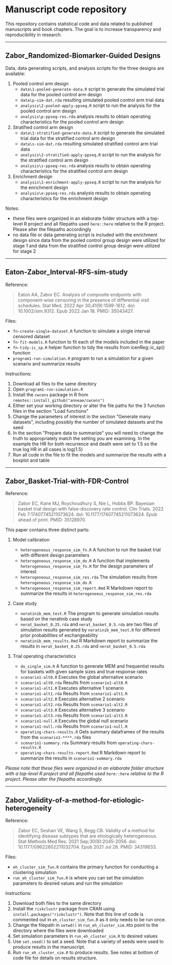 # Manuscript code repository

This repository contains statistical code and data related to published manuscripts and book chapters. The goal is to increase transparency and reproducibility in research.

***

## Zabor_Randomized-Biomarker-Guided Designs

Data, data generating scripts, and analysis scripts for the three designs are available:

1. Pooled control arm design
    - `data\1-pooled-generate-data.R` script to generate the simulated trial data for the pooled control arm design
    - `data\p-sim-dat.rda` resulting simulated pooled control arm trial data
    - `analysis\2-pooled-apply-ppseq.R` script to run the analysis for the pooled control arm design
    - `analysis\p-ppseq-res.rda` analysis results to obtain operating characteristics for the pooled control arm design
2. Stratified control arm design
    - `data\1-stratified-generate-data.R` script to generate the simulated trial data for the stratified control arm design
    - `data\s-sim-dat.rda` resulting simulated stratified control arm trial data
    - `analysis\2-stratified-apply-ppseq.R` script to run the analysis for the stratified control arm design
    - `analysis\s-ppseq-res.rda` analysis results to obtain operating characteristics for the stratified control arm design
3. Enrichment design
    - `analysis\1-enrichment-apply-ppseq.R` script to run the analysis for the enrichment design
    - `analysis\e-ppseq-res.rda` analysis results to obtain operating characteristics for the enrichment design

Notes:
- these files were organized in an elaborate folder structure with a top-level R project and all filepaths used `here::here` relative to the R project. Please alter the filepaths accordingly
- no data file or data generating script is included with the enrichment design since data from the pooled control group design were utilized for stage 1 and data from the stratified control group design were utilized for stage 2

***

## Eaton-Zabor_Interval-RFS-sim-study

Reference:
> Eaton AA, Zabor EC. Analysis of composite endpoints with component-wise censoring in the presence of differential visit schedules. Stat Med. 2022 Apr 30;41(9):1599-1612. doi: 10.1002/sim.9312. Epub 2022 Jan 18. PMID: 35043427.

Files:

- `fn-create-single-dataset.R` function to simulate a single interval censored dataset
- `fn-fit-models.R` function to fit each of the models included in the paper
- `fn-tidy-ic_sp.R` helper function to tidy the results from icenReg::ic_sp() function
- `program1-run-simulation.R` program to run a simulation for a given scenario and summarize results

Instructions:
1. Download all files to the same directory
2. Open `program1-run-simulation.R`
3. Install the `cwcens` package in R from `remotes::install_github("anneae/cwcens")`
4. Either set your working directory or alter the file paths for the 3 function files in the section "Load functions"
5. Change the parameters of interest in the section "Generate many datasets", including possibly the number of simulated datasets and the seed
6. In the section "Prepare data to summarize" you will need to change the truth to appropriately match the setting you are examining. In the example the HR for both recurrence and death were set to 1.5 so the true log HR in all cases is log(1.5)
7. Run all code in the file to fit the models and summarize the results with a boxplot and table

***

## Zabor_Basket-Trial-with-FDR-Control

Reference:
> Zabor EC, Kane MJ, Roychoudhury S, Nie L, Hobbs BP. Bayesian basket trial design with false-discovery rate control. Clin Trials. 2022 Feb 7:17407745211073624. doi: 10.1177/17407745211073624. Epub ahead of print. PMID: 35128970.

This paper contains three distinct parts:

1. Model calibration
    - `heterogeneous_response_sim_fn.R` A function to run the basket trial with different design parameters
    - `heterogeneous_response_sim_do.R` A function that implements `heterogeneous_response_sim_fn.R` for the design parameters of interest
    - `heterogeneous_response_sim_res.rda` The simulation results from `heterogeneous_response_sim_do.R`
    - `heterogeneous_response_sim_report.Rmd` R Markdown report to summarize the results in `heterogeneous_response_sim_res.rda`
    
2. Case study
    - `neratinib_mem_test.R` The program to generate simulation results based on the neratinib case study
    - `nerat_basket_0.25.rda` and `nerat_basket_0.5.rda` are two files of simulation results generated by `neratinib_mem_test.R` for different prior probabilities of exchangeability
    - `neratinib_mem_results.Rmd` R Markdown report to summarize the results in `nerat_basket_0.25.rda` and `nerat_basket_0.5.rda`
    
3. Trial operating characteristics
    - `do_single_sim.R` A function to generate MEM and frequentist results for baskets with given sample sizes and true response rates
    - `scenario1-alt0.R` Executes the global alternative scenario
    - `scenario1-alt0.rda` Results from `scenario1-alt0.R`
    - `scenario1-alt1.R` Executes alternative 1 scenario
    - `scenario1-alt1.rda` Results from `scenario1-alt1.R`
    - `scenario1-alt2.R` Executes alternative 2 scenario
    - `scenario1-alt2.rda` Results from `scenario1-alt2.R`
    - `scenario1-alt3.R` Executes alternative 3 scenario
    - `scenario1-alt3.rda` Results from `scenario1-alt3.R`
    - `scenario1-null.R` Executes the global null scenario
    - `scenario1-null.rda` Results from `scenario1-null.R`
    - `operating-chars-results.R` Gets summary dataframes of the results from the `scenario1-****.rda` files
    - `scenario1-summary.rda` Summary results from `operating-chars-results.R`
    - `operating-chars-results-report.Rmd` R Markdown report to summarize the results in `scenario1-summary.rda`
    
*Please note that these files were organized in an elaborate folder structure with a top-level R project and all filepaths used `here::here` relative to the R project. Please alter the filepaths accordingly.*

***

## Zabor_Validity-of-a-method-for-etiologic-heterogeneity

Reference:
> Zabor EC, Seshan VE, Wang S, Begg CB. Validity of a method for identifying disease subtypes that are etiologically heterogeneous. Stat Methods Med Res. 2021 Sep;30(9):2045-2056. doi: 10.1177/09622802211032704. Epub 2021 Jul 28. PMID: 34319833.

Files:

- `eh_cluster_sim_fun.R` contains the primary function for conducting a clustering simulation
- `run_eh_cluster_sim_fun.R` is where you can set the simulation parameters to desired values and run the simulation

Instructions:

1. Download both files to the same directory
2. Install the `riskclustr` package from CRAN using `install.packages("riskclustr")`. Note that this line of code is commented out in `eh_cluster_sim_fun.R` as it only needs to be run once.
3. Change the filepath in `setwd()` in `run_eh_cluster_sim.R`to point to the directory where the files were downloaded
4. Set simulation parameters in `run_eh_cluster_sim.R` to desired values 
5. Use `set.seed()` to set a seed. Note that a variety of seeds were used to produce results in the manuscript.
6. Run `run_eh_cluster_sim.R` to produce results. See notes at bottom of code file for details on results structure.
